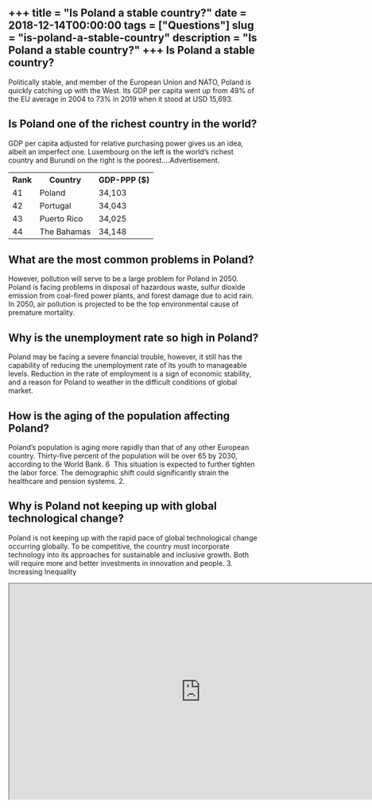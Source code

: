 +++
title = "Is Poland a stable country?"
date = 2018-12-14T00:00:00
tags = ["Questions"]
slug = "is-poland-a-stable-country"
description = "Is Poland a stable country?"
+++
Is Poland a stable country?
---------------------------

Politically stable, and member of the European Union and NATO, Poland is quickly catching up with the West. Its GDP per capita went up from 49% of the EU average in 2004 to 73% in 2019 when it stood at USD 15,693.

Is Poland one of the richest country in the world?
--------------------------------------------------

GDP per capita adjusted for relative purchasing power gives us an idea, albeit an imperfect one. Luxembourg on the left is the world’s richest country and Burundi on the right is the poorest….Advertisement.

<table><tr><th>Rank</th><th>Country</th><th>GDP-PPP ($)</th></tr><tr><td>41</td><td>Poland</td><td>34,103</td></tr><tr><td>42</td><td>Portugal</td><td>34,043</td></tr><tr><td>43</td><td>Puerto Rico</td><td>34,025</td></tr><tr><td>44</td><td>The Bahamas</td><td>34,148</td></tr></table>

What are the most common problems in Poland?
--------------------------------------------

However, pollution will serve to be a large problem for Poland in 2050. Poland is facing problems in disposal of hazardous waste, sulfur dioxide emission from coal-fired power plants, and forest damage due to acid rain. In 2050, air pollution is projected to be the top environmental cause of premature mortality.

Why is the unemployment rate so high in Poland?
-----------------------------------------------

Poland may be facing a severe financial trouble, however, it still has the capability of reducing the unemployment rate of its youth to manageable levels. Reduction in the rate of employment is a sign of economic stability, and a reason for Poland to weather in the difficult conditions of global market.

How is the aging of the population affecting Poland?
----------------------------------------------------

Poland’s population is aging more rapidly than that of any other European country. Thirty-five percent of the population will be over 65 by 2030, according to the World Bank. 6 ﻿ This situation is expected to further tighten the labor force. The demographic shift could significantly strain the healthcare and pension systems. 2.

Why is Poland not keeping up with global technological change?
--------------------------------------------------------------

Poland is not keeping up with the rapid pace of global technological change occurring globally. To be competitive, the country must incorporate technology into its approaches for sustainable and inclusive growth. Both will require more and better investments in innovation and people. 3. Increasing Inequality

<iframe allow="accelerometer; autoplay; clipboard-write; encrypted-media; gyroscope; picture-in-picture" allowfullscreen="" class="__youtube_prefs__  epyt-is-override  no-lazyload" data-no-lazy="1" data-origheight="433" data-origwidth="770" data-skipgform_ajax_framebjll="" height="433" id="_ytid_27577" loading="lazy" src="https://www.youtube.com/embed/wmSXB7ukH4M?enablejsapi=1&autoplay=0&cc_load_policy=0&cc_lang_pref=&iv_load_policy=1&loop=0&modestbranding=0&rel=1&fs=1&playsinline=0&autohide=2&theme=dark&color=red&controls=1&" title="YouTube player" width="770"></iframe>